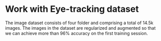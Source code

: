 # Work with Eye-tracking dataset 
The image dataset consists of four folder and comprising a total of 14.5k images. The images in the dataset are regularized and augmented so that we can achieve more than 96% accuracy on the first training session.
